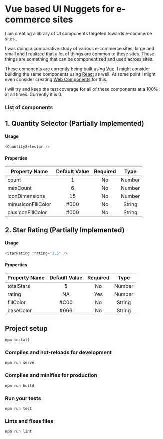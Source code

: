 # Vue based UI Nuggets for e-commerce sites

I am creating a library of UI components targeted towards e-commerce sites..

I was doing a comparative study of various e-commerce sites; large and small and I realized that a lot of things are common to these sites. These things are something that can be componentized and used across sites.

These comonents are currently being built using [Vue](https://vuejs.org/). I might consider building the same components using [React](https://reactjs.org/) as well. At some point I might even consider creating [Web Components](https://www.webcomponents.org/) for this.

I will try and keep the test coverage for all of these components at a 100% at all times. Currently it is 0.

### List of components
## 1. Quantity Selector (Partially Implemented)
#### Usage
```javascript
<QuantitySelector />
```
#### Properties
| Property Name      | Default Value | Required | Type   |
| -------------      |:-------------:| :------: | :----: |
| count              | 1             | No       | Number |
| maxCount           | 6             | No       | Number |
| iconDimensions     | 15            | No       | Number |
| minusIconFillColor | #000          | No       | String |
| plusIconFillColor  | #000          | No       | String |

## 2. Star Rating (Partially Implemented)
#### Usage
```javascript
<StarRating :rating="3.5" />
```
#### Properties
| Property Name      | Default Value | Required | Type   |
| -------------      |:-------------:| :------: | :----: |
| totalStars         | 5             | No       | Number |
| rating             | NA            | Yes      | Number |
| fillColor          | #C00          | No       | String |
| baseColor          | #666          | No       | String |

## Project setup
```
npm install
```

### Compiles and hot-reloads for development
```
npm run serve
```

### Compiles and minifies for production
```
npm run build
```

### Run your tests
```
npm run test
```

### Lints and fixes files
```
npm run lint
```
